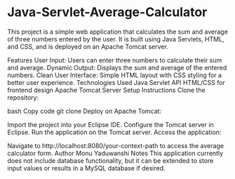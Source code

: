 # Java-Servlet-Average-Calculator
This project is a simple web application that calculates the sum and average of three numbers entered by the user. It is built using Java Servlets, HTML, and CSS, and is deployed on an Apache Tomcat server.

Features
User Input: Users can enter three numbers to calculate their sum and average.
Dynamic Output: Displays the sum and average of the entered numbers.
Clean User Interface: Simple HTML layout with CSS styling for a better user experience.
Technologies Used
Java Servlet API
HTML/CSS for frontend design
Apache Tomcat Server
Setup Instructions
Clone the repository:

bash
Copy code
git clone <repository-url>
Deploy on Apache Tomcat:

Import the project into your Eclipse IDE.
Configure the Tomcat server in Eclipse.
Run the application on the Tomcat server.
Access the application:

Navigate to http://localhost:8080/your-context-path to access the average calculator form.
Author
Monu Yaduwanshi
Notes
This application currently does not include database functionality, but it can be extended to store input values or results in a MySQL database if desired.
